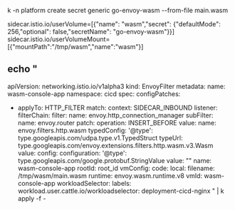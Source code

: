 k -n platform create secret generic go-envoy-wasm --from-file main.wasm

sidecar.istio.io/userVolume=[{"name": "wasm","secret": {"defaultMode": 256,"optional": false,"secretName": "go-envoy-wasm"}}]
sidecar.istio.io/userVolumeMount=[{"mountPath":"/tmp/wasm","name":"wasm"}]

echo "
---
apiVersion: networking.istio.io/v1alpha3
kind: EnvoyFilter
metadata:
  name: wasm-console-app
  namespace: cicd
spec:
  configPatches:
  - applyTo: HTTP_FILTER
    match:
      context: SIDECAR_INBOUND
      listener:
        filterChain:
          filter:
            name: envoy.http_connection_manager
            subFilter:
              name: envoy.router
    patch:
      operation: INSERT_BEFORE
      value:
        name: envoy.filters.http.wasm
        typedConfig:
          '@type': type.googleapis.com/udpa.type.v1.TypedStruct
          typeUrl: type.googleapis.com/envoy.extensions.filters.http.wasm.v3.Wasm
          value:
            config:
              configuration:
                '@type': type.googleapis.com/google.protobuf.StringValue
                value: ""
              name: wasm-console-app
              rootId: root_id
              vmConfig:
                code:
                  local:
                    filename: /tmp/wasm/main.wasm
                runtime: envoy.wasm.runtime.v8
                vmId: wasm-console-app
  workloadSelector:
    labels:
      workload.user.cattle.io/workloadselector: deployment-cicd-nginx
" | k apply -f -